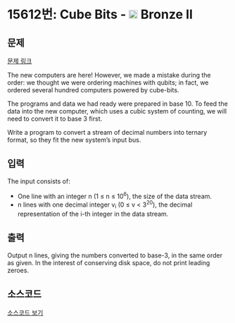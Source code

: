 # 15612번: Cube Bits - <img src="https://static.solved.ac/tier_small/4.svg" style="height:20px" /> Bronze II

<!-- performance -->

<!-- 문제 제출 후 깃허브에 푸시를 했을 때 제출한 코드의 성능이 입력될 공간입니다.-->

<!-- end -->

## 문제

[문제 링크](https://boj.kr/15612)


<p>The new computers are here! However, we made a mistake during the order: we thought we were ordering machines with qubits; in fact, we ordered several hundred computers powered by cube-bits.</p>

<p>The programs and data we had ready were prepared in base 10. To feed the data into the new computer, which uses a cubic system of counting, we will need to convert it to base 3 first.</p>

<p>Write a program to convert a stream of decimal numbers into ternary format, so they fit the new system’s input bus.</p>



## 입력


<p>The input consists of:</p>

<ul>
<li>One line with an integer n (1 ≤ n ≤ 10<sup>6</sup>), the size of the data stream.</li>
<li>n lines with one decimal integer v<sub>i</sub> (0 ≤ v &lt; 3<sup>20</sup>), the decimal representation of the i-th integer in the data stream.</li>
</ul>



## 출력


<p>Output n lines, giving the numbers converted to base-3, in the same order as given. In the interest of conserving disk space, do not print leading zeroes.</p>



## 소스코드

[소스코드 보기](Cube%20Bits.py)